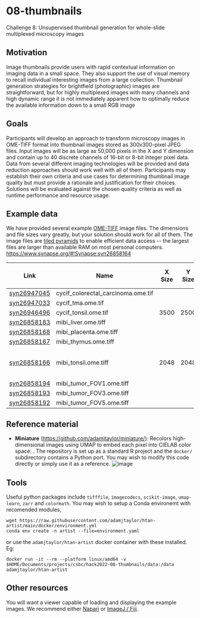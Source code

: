 # 08-thumbnails
Challenge 8: Unsupervised thumbnail generation for whole-slide multiplexed microscopy images

## Motivation
Image thumbnails provide users with rapid contextual information on imaging data in a small space. They also support the use of visual memory to recall individual interesting images from a large collection. Thumbnail generation strategies for brightfield (photographic) images are straightforward, but for highly multiplexed images with many channels and high dynamic range it is not immediately apparent how to optimally reduce the available information down to a small RGB image

## Goals
Participants will develop an approach to transform microscopy images in OME-TIFF format into thumbnail images stored as 300x300-pixel JPEG files. Input images will be as large as 50,000 pixels in the X and Y dimension and contain up to 40 discrete channels of 16-bit or 8-bit integer pixel data. Data from several different imaging technologies will be provided and data reduction approaches should work well with all of them. Participants may establish their own criteria and use cases for determining thumbnail image quality but must provide a rationale and justification for their choices. Solutions will be evaluated against the chosen quality criteria as well as runtime performance and resource usage.

## Example data
We have provided several example [OME-TIFF](https://docs.openmicroscopy.org/ome-model/6.2.0/ome-tiff/index.html) image files. The dimensions and file sizes vary greatly, but your solution should work for all of them. The image files are [tiled pyramids](https://docs.openmicroscopy.org/ome-model/6.2.2/ome-tiff/specification.html#sub-resolutions) to enable efficient data access -- the largest files are larger than available RAM on most personal computers.
https://www.synapse.org/#!Synapse:syn26858164

|Link|Name|X Size|Y Size|Channel Count|Pixel Data Type|Pixel Size (microns)|Channel Names|
|----|----|-|-|-|-|-|-|
|[syn26947045](https://www.synapse.org/#!Synapse:syn26947045)|cycif_colorectal_carcinoma.ome.tif|
|[syn26947033](https://www.synapse.org/#!Synapse:syn26947033)|cycif_tma.ome.tif|
|[syn26946496](https://www.synapse.org/#!Synapse:syn26946496)|cycif_tonsil.ome.tif|3500|2500|9|uint16|0.325|DNA,Ki-67,Keratin,CD3D,CD4,CD45,CD8A,α-SMA,CD20|
|[syn26858183](https://www.synapse.org/#!Synapse:syn26858183)|mibi_liver.ome.tiff|
|[syn26858168](https://www.synapse.org/#!Synapse:syn26858168)|mibi_placenta.ome.tiff|
|[syn26858167](https://www.synapse.org/#!Synapse:syn26858167)|mibi_thymus.ome.tiff|
|[syn26858166](https://www.synapse.org/#!Synapse:syn26858166)|mibi_tonsil.ome.tiff|2048|2048|27|float|1.25|beta-tubulin, CD11b,CD11c,CD163,CD20,CD3,CD31,CD4,CD45,CD45RO,CD56,CD68,CD8,DC-SIGN,dsDNA,FOXP3,Granzyme B,HLA class 1 A B and C and Na-K-ATPase alpha1, HLA DR,IDO-1,Keratin,Ki-67,LAG3,PD-1,PD-L1,Podoplanin,Vimentin,
|[syn26858194](https://www.synapse.org/#!Synapse:syn26858194)|mibi_tumor_FOV1.ome.tiff|
|[syn26858193](https://www.synapse.org/#!Synapse:syn26858193)|mibi_tumor_FOV3.ome.tiff|
|[syn26858192](https://www.synapse.org/#!Synapse:syn26858192)|mibi_tumor_FOV5.ome.tiff|


## Reference material

* **Miniature** (https://github.com/adamjtaylor/miniature/): Recolors high-dimensional images using UMAP to embed each pixel into CIELAB color space: . The repository is set up as a standard R project and the `docker/` subdirectory contains a Python port. You may wish to modify this code directly or simply use it as a reference. ![image](https://user-images.githubusercontent.com/14945787/127400268-b6345cf4-a90c-4d77-9f83-6889de6763a5.png)

## Tools

Useful python packages include `tifffile`, `imagecodecs`, `scikit-image`, `umap-learn`, `zarr` and `colormath`. You may wish to setup a Conda environemt with recomended modules,

```
wget https://raw.githubusercontent.com/adamjtaylor/htan-artist/main/docker/environment.yml
conda env create -n artist --file=environment.yaml
```

or use the `adamjtaylor/htan-artist` docker container with these installed. Eg:
```
docker run -it --rm --platform linux/amd64 -v $HOME/Documents/projects/csbc/hack2022-08-thumbnails/data:/data adamjtaylor/htan-artist
```

## Other resources

You will want a viewer capable of loading and displaying the example images. We recommend either [Napari](https://napari.org/) or [ImageJ / Fiji](https://fiji.sc/).
